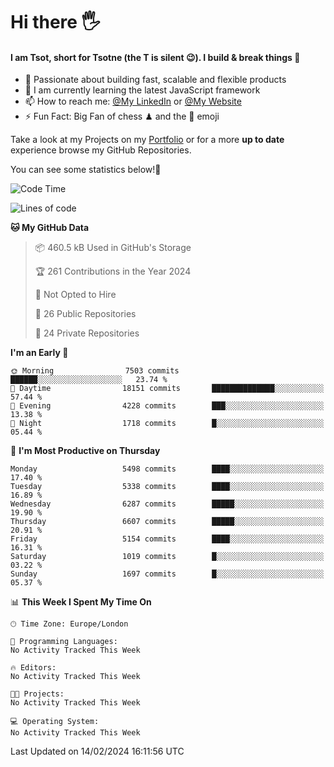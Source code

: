 # Hi there :raised_hand_with_fingers_splayed:
#### I am Tsot, short for Tsotne (the T is silent :wink:). I build & break things :space_invader:
- :telescope: Passionate about building fast, scalable and flexible products
- :seedling: I am currently learning the latest JavaScript framework 
- :mailbox: How to reach me: [@My LinkedIn](https://www.linkedin.com/in/tsotne-gvadzabia/) or [@My Website](https://tsotne.co.uk/contact)
- :zap: Fun Fact: Big Fan of chess ♟ and the 👾 emoji

Take a look at my Projects on my [Portfolio](https://tsotne.co.uk/) or for a more **up to date** experience browse my GitHub Repositories.

You can see some statistics below!:space_invader:
<!--START_SECTION:waka-->
![Code Time](http://img.shields.io/badge/Code%20Time-761%20hrs%202%20mins-blue)

![Lines of code](https://img.shields.io/badge/From%20Hello%20World%20I%27ve%20Written-11.2%20million%20lines%20of%20code-blue)

**🐱 My GitHub Data** 

> 📦 460.5 kB Used in GitHub's Storage 
 > 
> 🏆 261 Contributions in the Year 2024
 > 
> 🚫 Not Opted to Hire
 > 
> 📜 26 Public Repositories 
 > 
> 🔑 24 Private Repositories 
 > 
**I'm an Early 🐤** 

```text
🌞 Morning                7503 commits        ██████░░░░░░░░░░░░░░░░░░░   23.74 % 
🌆 Daytime                18151 commits       ██████████████░░░░░░░░░░░   57.44 % 
🌃 Evening                4228 commits        ███░░░░░░░░░░░░░░░░░░░░░░   13.38 % 
🌙 Night                  1718 commits        █░░░░░░░░░░░░░░░░░░░░░░░░   05.44 % 
```
📅 **I'm Most Productive on Thursday** 

```text
Monday                   5498 commits        ████░░░░░░░░░░░░░░░░░░░░░   17.40 % 
Tuesday                  5338 commits        ████░░░░░░░░░░░░░░░░░░░░░   16.89 % 
Wednesday                6287 commits        █████░░░░░░░░░░░░░░░░░░░░   19.90 % 
Thursday                 6607 commits        █████░░░░░░░░░░░░░░░░░░░░   20.91 % 
Friday                   5154 commits        ████░░░░░░░░░░░░░░░░░░░░░   16.31 % 
Saturday                 1019 commits        █░░░░░░░░░░░░░░░░░░░░░░░░   03.22 % 
Sunday                   1697 commits        █░░░░░░░░░░░░░░░░░░░░░░░░   05.37 % 
```


📊 **This Week I Spent My Time On** 

```text
🕑︎ Time Zone: Europe/London

💬 Programming Languages: 
No Activity Tracked This Week

🔥 Editors: 
No Activity Tracked This Week

🐱‍💻 Projects: 
No Activity Tracked This Week

💻 Operating System: 
No Activity Tracked This Week
```


 Last Updated on 14/02/2024 16:11:56 UTC
<!--END_SECTION:waka-->
